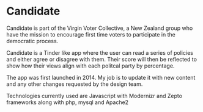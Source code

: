 # Candidate

Candidate is part of the Virgin Voter Collective, a New Zealand group who have the mission to encourage first time voters to participate in the democratic process.

Candidate is a Tinder like app where the user can read a series of policies and either agree or disagree with them. Their score will then be reflected to show how their views align with each politcal party by percentage.

The app was first launched in 2014. My job is to update it with new content and any other changes requested by the design team.

Technologies currently used are Javascript with Modernizr and Zepto frameworks along with php, mysql and Apache2
